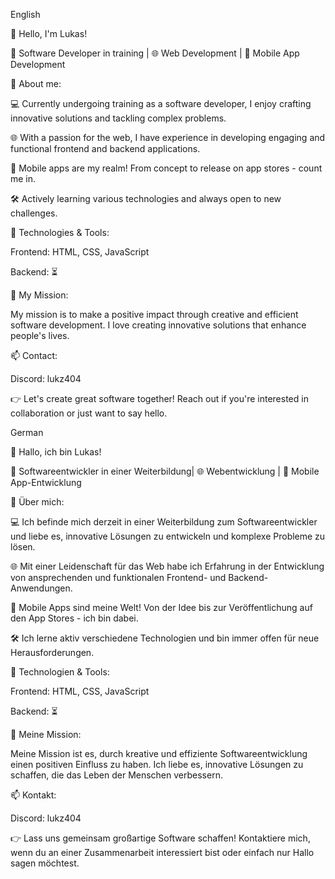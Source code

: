 English

👋 Hello, I'm Lukas!

🚀 Software Developer in training | 🌐 Web Development | 📱 Mobile App Development


🌟 About me:

💻 Currently undergoing training as a software developer, I enjoy crafting innovative solutions and tackling complex problems.

🌐 With a passion for the web, I have experience in developing engaging and functional frontend and backend applications.

📱 Mobile apps are my realm! From concept to release on app stores - count me in.

🛠️ Actively learning various technologies and always open to new challenges.

🔧 Technologies & Tools:

Frontend: HTML, CSS, JavaScript

Backend: ⏳

🌈 My Mission:

My mission is to make a positive impact through creative and efficient software development. I love creating innovative solutions that enhance people's lives.

📫 Contact:

Discord: lukz404

👉 Let's create great software together! Reach out if you're interested in collaboration or just want to say hello.







German

👋 Hallo, ich bin Lukas!

🚀 Softwareentwickler in einer Weiterbildung| 🌐 Webentwicklung | 📱 Mobile App-Entwicklung

🌟 Über mich:

💻 Ich befinde mich derzeit in einer Weiterbildung zum Softwareentwickler und liebe es, innovative Lösungen zu entwickeln und komplexe Probleme zu lösen.

🌐 Mit einer Leidenschaft für das Web habe ich Erfahrung in der Entwicklung von ansprechenden und funktionalen Frontend- und Backend-Anwendungen.

📱 Mobile Apps sind meine Welt! Von der Idee bis zur Veröffentlichung auf den App Stores - ich bin dabei.

🛠️ Ich lerne aktiv verschiedene Technologien und bin immer offen für neue Herausforderungen.

🔧 Technologien & Tools:

Frontend: HTML, CSS, JavaScript

Backend: ⏳

🌈 Meine Mission:

Meine Mission ist es, durch kreative und effiziente Softwareentwicklung einen positiven Einfluss zu haben. Ich liebe es, innovative Lösungen zu schaffen, die das Leben der Menschen verbessern.

📫 Kontakt:

Discord: lukz404   


👉 Lass uns gemeinsam großartige Software schaffen! Kontaktiere mich, wenn du an einer Zusammenarbeit interessiert bist oder einfach nur Hallo sagen möchtest.
